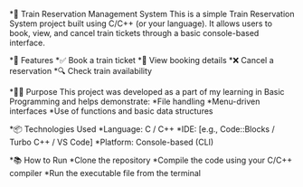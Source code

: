 *🚆 Train Reservation Management System
This is a simple Train Reservation System project built using C/C++ (or your language). It allows users to book, view, and cancel train tickets through a basic console-based interface.

*🔧 Features
  *✅ Book a train ticket
  *📄 View booking details
  *❌ Cancel a reservation
  *🔍 Check train availability

*🧑‍💻 Purpose
This project was developed as a part of my learning in Basic Programming and helps demonstrate:
  *File handling
  *Menu-driven interfaces
  *Use of functions and basic data structures

*📦 Technologies Used
  *Language: C / C++
  *IDE: [e.g., Code::Blocks / Turbo C++ / VS Code]
  *Platform: Console-based (CLI)

*📚 How to Run
  *Clone the repository
  *Compile the code using your C/C++ compiler
  *Run the executable file from the terminal
